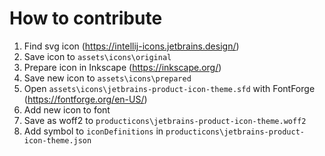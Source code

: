 # How to contribute

1. Find svg icon (<https://intellij-icons.jetbrains.design/>)
2. Save icon to `assets\icons\original`
3. Prepare icon in Inkscape (<https://inkscape.org/>)
4. Save new icon to `assets\icons\prepared`
5. Open `assets\icons\jetbrains-product-icon-theme.sfd` with FontForge (<https://fontforge.org/en-US/>)
6. Add new icon to font
7. Save as woff2 to `producticons\jetbrains-product-icon-theme.woff2`
8. Add symbol to `iconDefinitions` in `producticons\jetbrains-product-icon-theme.json`
